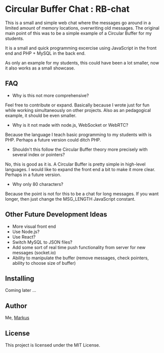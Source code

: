 # Circular Buffer Chat : RB-chat

This is a small and simple web chat where the messages go around in a limited amount of memory locations, overwriting old messages. The original main point of this was to be a simple example of a Circular Buffer for my students.

It is a small and quick programming excercise using JavaScript in the front end and PHP + MySQL in the back end.

As only an example for my students, this could have been a lot smaller, now it also works as a small showcase.

## FAQ

* Why is this not more comprehensive?

Feel free to contribute or expand. Basically because I wrote just for fun while working simultaneously on other projects. Also as an pedagogical example, it should be even smaller.

* Why is it not made with node.js, WebSocket or WebRTC?

Because the language I teach basic programming to my students with is PHP. Perhaps a future version could ditch PHP.

* Shouldn't this follow the Circular Buffer theory more precisely with several index or pointers?

No, this is good as it is. A Circular Buffer is pretty simple in high-level languages. I would like to expand the front end a bit to make it more clear. Perhaps in a future version.

* Why only 80 characters?

Because the point is not for this to be a chat for long messages. If you want longer, then just change the MSG_LENGTH JavaScript constant.

## Other Future Development Ideas

* More visual front end
* Use Node.js?
* Use React?
* Switch MySQL to JSON files?
* Add some sort of real time push functionality from server for new messages (socket.io)
* Ability to manipulate the buffer (remove messages, check pointers, ability to choose size of buffer)

## Installing

Coming later ...

## Author

Me, [Markus](https://github.com/makke/)

## License

This project is licensed under the MIT License.
